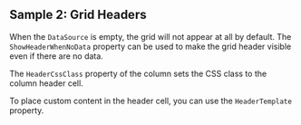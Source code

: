 ## Sample 2: Grid Headers

When the `DataSource` is empty, the grid will not appear at all by default. The `ShowHeaderWhenNoData` property can be used to make the grid header visible even if there are no data.

The `HeaderCssClass` property of the column sets the CSS class to the column header cell.

To place custom content in the header cell, you can use the `HeaderTemplate` property.